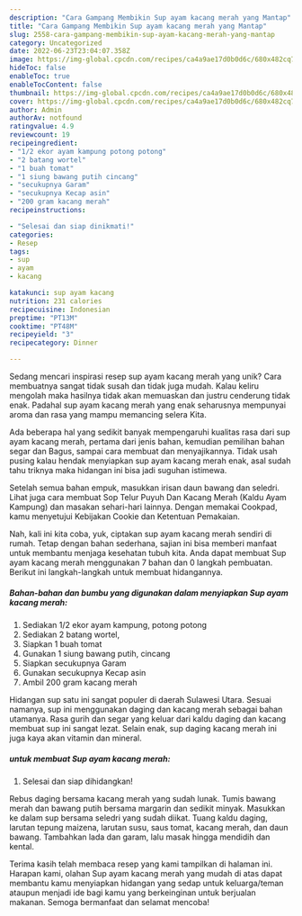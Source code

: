 ```yaml
---
description: "Cara Gampang Membikin Sup ayam kacang merah yang Mantap"
title: "Cara Gampang Membikin Sup ayam kacang merah yang Mantap"
slug: 2558-cara-gampang-membikin-sup-ayam-kacang-merah-yang-mantap
category: Uncategorized
date: 2022-06-23T23:04:07.358Z
image: https://img-global.cpcdn.com/recipes/ca4a9ae17d0b0d6c/680x482cq70/sup-ayam-kacang-merah-foto-resep-utama.jpg
hideToc: false
enableToc: true
enableTocContent: false
thumbnail: https://img-global.cpcdn.com/recipes/ca4a9ae17d0b0d6c/680x482cq70/sup-ayam-kacang-merah-foto-resep-utama.jpg
cover: https://img-global.cpcdn.com/recipes/ca4a9ae17d0b0d6c/680x482cq70/sup-ayam-kacang-merah-foto-resep-utama.jpg
author: Admin
authorAv: notfound
ratingvalue: 4.9
reviewcount: 19
recipeingredient:
- "1/2 ekor ayam kampung potong potong"
- "2 batang wortel"
- "1 buah tomat"
- "1 siung bawang putih cincang"
- "secukupnya Garam"
- "secukupnya Kecap asin"
- "200 gram kacang merah"
recipeinstructions:

- "Selesai dan siap dinikmati!"
categories:
- Resep
tags:
- sup
- ayam
- kacang

katakunci: sup ayam kacang 
nutrition: 231 calories
recipecuisine: Indonesian
preptime: "PT13M"
cooktime: "PT48M"
recipeyield: "3"
recipecategory: Dinner

---
```





Sedang mencari inspirasi resep sup ayam kacang merah yang unik? Cara membuatnya sangat tidak susah dan tidak juga mudah. Kalau keliru mengolah maka hasilnya tidak akan memuaskan dan justru cenderung tidak enak. Padahal sup ayam kacang merah yang enak seharusnya mempunyai aroma dan rasa yang mampu memancing selera Kita.





Ada beberapa hal yang sedikit banyak mempengaruhi kualitas rasa dari sup ayam kacang merah, pertama dari jenis bahan, kemudian pemilihan bahan segar dan Bagus, sampai cara membuat dan menyajikannya. Tidak usah pusing kalau hendak menyiapkan sup ayam kacang merah enak,      asal sudah tahu triknya maka hidangan ini bisa jadi suguhan istimewa.














Setelah semua bahan empuk, masukkan irisan daun bawang dan seledri. Lihat juga cara membuat Sop Telur Puyuh Dan Kacang Merah (Kaldu Ayam Kampung) dan masakan sehari-hari lainnya. Dengan memakai Cookpad, kamu menyetujui Kebijakan Cookie dan Ketentuan Pemakaian.






Nah, kali ini kita coba, yuk, ciptakan sup ayam kacang merah sendiri di rumah. Tetap dengan bahan sederhana, sajian ini bisa memberi manfaat untuk membantu menjaga kesehatan tubuh kita. Anda dapat membuat Sup ayam kacang merah menggunakan 7 bahan dan 0 langkah pembuatan. Berikut ini langkah-langkah untuk membuat hidangannya.

<!--inarticleads1-->

##### Bahan-bahan dan bumbu yang digunakan dalam menyiapkan Sup ayam kacang merah:

1. Sediakan 1/2 ekor ayam kampung, potong potong
1. Sediakan 2 batang wortel,
1. Siapkan 1 buah tomat
1. Gunakan 1 siung bawang putih, cincang
1. Siapkan secukupnya Garam
1. Gunakan secukupnya Kecap asin
1. Ambil 200 gram kacang merah


Hidangan sup satu ini sangat populer di daerah Sulawesi Utara. Sesuai namanya, sup ini menggunakan daging dan kacang merah sebagai bahan utamanya. Rasa gurih dan segar yang keluar dari kaldu daging dan kacang membuat sup ini sangat lezat. Selain enak, sup daging kacang merah ini juga kaya akan vitamin dan mineral. 

<!--inarticleads2-->

#####  untuk membuat Sup ayam kacang merah:


1. Selesai dan siap dihidangkan!

Rebus daging bersama kacang merah yang sudah lunak. Tumis bawang merah dan bawang putih bersama margarin dan sedikit minyak. Masukkan ke dalam sup bersama seledri yang sudah diikat. Tuang kaldu daging, larutan tepung maizena, larutan susu, saus tomat, kacang merah, dan daun bawang. Tambahkan lada dan garam, lalu masak hingga mendidih dan kental. 

Terima kasih telah membaca resep yang kami tampilkan di halaman ini. Harapan kami, olahan Sup ayam kacang merah yang mudah di atas dapat membantu kamu menyiapkan hidangan yang sedap untuk keluarga/teman ataupun menjadi ide bagi kamu yang berkeinginan untuk berjualan makanan. Semoga bermanfaat dan selamat mencoba!
